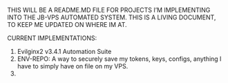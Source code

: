 THIS WILL BE A README.MD FILE FOR PROJECTS I’M IMPLEMENTING INTO THE JB-VPS AUTOMATED SYSTEM. THIS IS A LIVING DOCUMENT, TO KEEP ME UPDATED ON WHERE IM AT. 

CURRENT IMPLEMENTATIONS:

1. Evilginx2 v3.4.1 Automation Suite
2. ENV-REPO: A way to securely save my tokens, keys, configs, anything I have to simply have on file on my VPS.
3. 